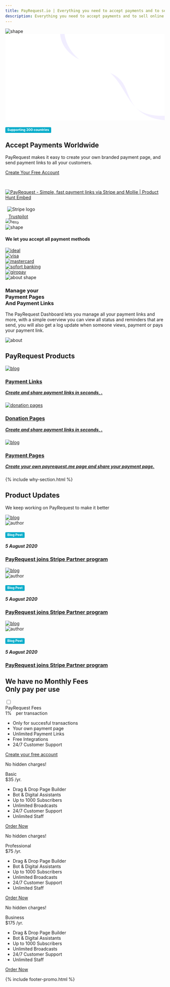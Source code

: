 ```yaml
---
title: PayRequest.io | Everything you need to accept payments and to sell online.
description: Everything you need to accept payments and to sell online.
---
```


<!-- Hero Section Start -->
<section class="hero-section">
<!-- Hero Shape Start -->
      
 <div class="hero-shape5">
        
<img src="https://payrequest.io/assets/logos/Icon%20white.png" alt="shape" style="max-width: 160px;">
         </div>
         <!-- Hero Shape End -->
          
<!-- Hero Bg Start -->
<div class="hero-bg">
<img src="assets/img/hero_shape.png" alt="hero shape" />
</div>
<!-- Hero Bg End -->
          
  <div class="container">
            <div class="row align-items-center">
             <div class="col-lg-6 col-md-6">
<div class="hero-left">
                     <br />
<span class="label label-primary" style="
    display: inline;
    padding: .2em .6em .3em;
    font-size: 75%;
    font-weight: 700;
    line-height: 1;
    background-color: #03acca;
    color: white;
    text-align: center;
    white-space: nowrap;
    vertical-align: baseline;
    border-radius: .25em;
">Supporting 200 countries</span>

<h2> Accept Payments
<span class="underline">Worldwide</span>
</h2>


<p>PayRequest makes it easy to create your own branded payment page, and send payment links to all your customers.

</p>

<a href="https://dashboard.payrequest.io/dashboard" class="theme-btn mt-4"> Create Your Free Account<span class="fa fa-chevron-right"></span></a>
</div>



<div class="mt-3" style="/* margin-bottom: 150px; */">
<br> 


<a href="https://www.producthunt.com/posts/payrequest?utm_source=badge-featured&utm_medium=badge&utm_souce=badge-payrequest" target="_blank"><img src="https://api.producthunt.com/widgets/embed-image/v1/featured.svg?post_id=176421&theme=dark" alt="PayRequest - Simple, fast payment links via Stripe and Mollie | Product Hunt Embed" style="width: 250px; height: 54px;" width="250px" height="54px" /></a>

<img alt="Stripe logo" src="https://payrequest.io/assets/img/stripe-partner-badges/L_Color_Solid.svg" style="height: 63px;padding: 6px;">

<!-- TrustBox script -->
<script type="text/javascript" src="//widget.trustpilot.com/bootstrap/v5/tp.widget.bootstrap.min.js" async></script>
<!-- End TrustBox script -->

<!-- TrustBox widget - Micro Review Count -->
<div style="margin-left:10px;" class="trustpilot-widget" data-locale="en-US" data-template-id="5419b6a8b0d04a076446a9ad" data-businessunit-id="5f47f39cf225070001b40cfa" data-style-height="24px" data-style-width="250px" data-theme="light">
  <a href="https://www.trustpilot.com/review/payrequest.io" target="_blank" rel="noopener">Trustpilot</a>
</div>
<!-- End TrustBox widget -->









 </div>
 </div>

 <div class="col-lg-6 col-md-6">
                  <div class="hero-right">
                   <img src="https://i.imgur.com/R49kRK1.png" alt="hero" style="
    transform: perspective(1000px) rotateY(-13deg) rotateX(5deg) rotateZ(7deg) scaleY(0.9) scaleX(0.95) translateX(-3%) translateY(-3%);
">
                     <div class="hero-dot-shape">
                 <img src="http://themescare.com/demos/robofume-view/assets/img/hero-dot-shape.png" alt="shape">
                     </div>
                  </div>
               </div>
            </div>
         </div>
      </section>
 <!-- Hero Section End -->
       
 <!-- Companies Section Start -->
 <section class="companies-section section_b_70 wow fadeInUp" data-wow-duration="1s" data-wow-delay="0.2s">
         <div class="container">
            <div class="row align-items-center">
               <div class="col-lg-6">
                  <div class="companies-left">
                     <h4>We let you accept all payment methods</h4>
                  </div>
               </div>
               <div class="col-lg-6">
                  <div class="companies-slider owl-carousel">
                     <div class="single-com-slider">
                        <a href="#"><img src="https://payrequest.io/assets/img/payment-icons/ideal@2x.png" alt="ideal" /></a>
                     </div>
                     <div class="single-com-slider">
                        <a href="#"><img src="https://payrequest.io/assets/img/payment-icons/visa@2x.png" alt="visa" /></a>
                     </div>
                     <div class="single-com-slider">
                        <a href="#"><img src="https://payrequest.io/assets/img/payment-icons/mastercard@2x.png" alt="mastercard" /></a>
                     </div>
                     <div class="single-com-slider">
                        <a href="#"><img src="https://payrequest.io/assets/img/payment-icons/sofort@2x.png" alt="sofort banking" /></a>
                     </div>

  <div class="single-com-slider">
                        <a href="#"><img src="https://payrequest.io/assets/img/payment-icons/giropay@2x.png" alt="giropay" /></a>
                     </div>


 </div>
               </div>
            </div>
         </div>
      </section>
 <!-- Companies Section End -->
       


<section class="about-section">
 <!-- Top Shape Start -->
         <div class="about-top-shape">
            <img src="http://themescare.com/demos/robofume-view/assets/img/about-shape.png" alt="about shape">
         </div>
 <!-- Top Shape End -->
  <!-- Bottom Shape Start -->

  <!-- Bottom Shape End -->
  <!-- About Top Start -->
<div class="about-top section_100">
            <div class="container">
             <div class="row align-items-center">
                  <div class="col-lg-6">
                     <div class="about-left wow fadeInLeft" data-wow-duration="1s" data-wow-delay="0.2s" style="visibility: visible; animation-duration: 1s; animation-delay: 0.2s; animation-name: fadeInLeft;">
                        <h3>Manage your<br> Payment Pages<br>And Payment Links</h3>
                        <p>The PayRequest Dashboard lets you manage all your payment links and more, with a simple overview you can view all status and reminders that are send, you will also get a log update when someone views, payment or pays your payment link.

</p>
                     </div>
                  </div>
                  <div class="col-lg-6">
                     <div class="about-right wow fadeInRight" data-wow-duration="1s" data-wow-delay="0.3s" style="visibility: visible; animation-duration: 1s; animation-delay: 0.3s; animation-name: fadeInRight;">
                        <img src="https://payrequest.io/assets/img/banners/dashboard.png" alt="about">
                     </div>
                  </div>
               </div>
            </div>
         </div>
         <!-- About Top End -->
          
  <!-- About Bottom Start -->
 <!-- About Bottom End -->
 </section>



<section class="blog-section section_50">
         <div class="container">
            <div class="row align-items-center">
               <div class="col-lg-12 col-md-12">
                  <div class="section-title wow fadeInLeft" data-wow-duration="1s" data-wow-delay="0.3s" style="visibility: visible; animation-duration: 1s; animation-delay: 0.3s; animation-name: fadeInLeft;">
                     <h2><span>PayRequest</span> Products</h2>
                  </div>
               </div>
               
 </div>
 <div class="row">


  <!-- Payment Links block Start -->
<div class="col-lg-4 col-md-6">
                  <div class="blog-item wow fadeInLeft" data-wow-duration="1s" data-wow-delay="0.3s" style="visibility: visible; animation-duration: 1s; animation-delay: 0.3s; animation-name: fadeInLeft;">
                     <div class="blog-image">
                        <a href="#">
                        <img src="https://i.imgur.com/01Dd1Dh.png" alt="blog">
                        </a>
                     </div>
  <div class="blog-desc">
                        
<div class="blog-text">
<a href="/payment-links"><h3> <i class="fa fa-link" style="color: #25b7c7;"></i>Payment Links</h3>
<h5 style="margin-top: 10px;"> Create and share payment links in seconds, .
 </h5></a>
                        </div>
                     </div>
                  </div>
</div>
  <!-- Payment Links block End -->


<div class="col-lg-4 col-md-6">
 <div class="blog-item wow fadeInLeft" data-wow-duration="1s" data-wow-delay="0.3s" style="visibility: visible; animation-duration: 1s; animation-delay: 0.3s; animation-name: fadeInLeft;">
                     <div class="blog-image">
                        <a href="/donation-pages">
                        <img src="https://i.imgur.com/nh9CnvP.png" alt="donation pages">
                        </a>
                     </div>
 <div class="blog-desc">
                        
<div class="blog-text">
                           <a href="/donation-pages">
                              <h3> 
    <i class="fa fa-link" style="color: #25b7c7;"></i> Donation Pages</h3>

<h5 style="
    margin-top: 10px;
"> Create and share payment links in seconds, .

 </h5>
                           </a>
                        </div>
                     </div>
                  </div>
               </div>
               <div class="col-lg-4 col-md-6">
                  <div class="blog-item wow fadeInLeft" data-wow-duration="1s" data-wow-delay="0.3s" style="visibility: visible; animation-duration: 1s; animation-delay: 0.3s; animation-name: fadeInLeft;">
                     <div class="blog-image">
                        <a href="/payment-pages">
                        <img src="https://i.imgur.com/wTSUMCp.png" alt="blog">
                        </a>
                     </div>
 <div class="blog-desc">
     <div class="blog-text">
                           <a href="/payment-pages">
                              <h3> 
    <i class="fa fa-shopping-cart" style="color: #25b7c7;"></i>
 Payment Pages</h3>

<h5 style="
    margin-top: 10px;
">Create your own payrequest.me page and share your payment page.</h5>
                           </a>
                        </div>
                     </div>
                  </div>
               </div>
            </div>
         </div>
      </section>


{% include why-section.html %}
       
 <!-- Blog Section Start -->
<section class="blog-section section_100">
         <div class="container">
            <div class="row align-items-center">
               <div class="col-lg-5 col-md-12">
                  <div class="section-title wow fadeInLeft" data-wow-duration="1s" data-wow-delay="0.3s" style="visibility: visible; animation-duration: 1s; animation-delay: 0.3s; animation-name: fadeInLeft;">
                     <h2><span>Product</span> Updates</h2>
                  </div>
               </div>
               <div class="col-lg-7 col-md-12">
                  <div class="section-para wow fadeInRight" data-wow-duration="1s" data-wow-delay="0.4s" style="visibility: visible; animation-duration: 1s; animation-delay: 0.4s; animation-name: fadeInRight;">
                     <p>We keep working on PayRequest to make it better</p>
                  </div>
               </div>
            </div>
            <div class="row">
               <div class="col-lg-4 col-md-6">
                  <div class="blog-item wow fadeInLeft" data-wow-duration="1s" data-wow-delay="0.3s" style="visibility: visible; animation-duration: 1s; animation-delay: 0.3s; animation-name: fadeInLeft;">
                     <div class="blog-image">
                        <a href="#">
                        <img src="https://miro.medium.com/max/1400/1*BwozgpQznVzJEgcyv503zA.png" alt="blog">
                        </a>
                     </div>
                     <div class="blog-desc">
                        <div class="meta-image">
                           <div class="author-round">
                              <img src="https://pbs.twimg.com/profile_images/1163820898475839488/3AfhxxDu_400x400.jpg" alt="author">
                           </div>
                           <div class="tags">
                              


<h4><span class="label label-primary" style="
    display: inline;
    padding: .2em .6em .3em;
    font-size: 75%;
    font-weight: 700;
    line-height: 1;
    background-color: #03acca;
    color: white;
    text-align: center;
    white-space: nowrap;
    vertical-align: baseline;
    border-radius: .25em;
">Blog Post</span>


</h4>
                              <h5>5 August 2020</h5>
                           </div>
                        </div>
                        <div class="blog-text">
                           <a href="#">
                              <h3>PayRequest joins Stripe Partner program</h3>
                           </a>
                        </div>
                     </div>
                  </div>
               </div>
               <div class="col-lg-4 col-md-6">
                  <div class="blog-item wow fadeInLeft" data-wow-duration="1s" data-wow-delay="0.4s" style="visibility: visible; animation-duration: 1s; animation-delay: 0.4s; animation-name: fadeInLeft;">
                     <div class="blog-image">
                        <a href="#">
                        <img src="https://miro.medium.com/max/1400/1*Cv8AL6jfm4dHS7tvfbFi0w.png" alt="blog">
                        </a>
                     </div>
                     <div class="blog-desc">
                        <div class="meta-image">
                           <div class="author-round">
                              <img src="https://pbs.twimg.com/profile_images/1163820898475839488/3AfhxxDu_400x400.jpg" alt="author">
                           </div>
                           <div class="tags">
                              


<h4><span class="label label-primary" style="
    display: inline;
    padding: .2em .6em .3em;
    font-size: 75%;
    font-weight: 700;
    line-height: 1;
    background-color: #03acca;
    color: white;
    text-align: center;
    white-space: nowrap;
    vertical-align: baseline;
    border-radius: .25em;
">Blog Post</span>


</h4>
                              <h5>5 August 2020</h5>
                           </div>
                        </div>
                        <div class="blog-text">
                           <a href="#">
                              <h3>PayRequest joins Stripe Partner program</h3>
                           </a>
                        </div>
                     </div>
                  </div>
               </div>
               <div class="col-lg-4 col-md-6">
                  <div class="blog-item wow fadeInLeft" data-wow-duration="1s" data-wow-delay="0.5s" style="visibility: visible; animation-duration: 1s; animation-delay: 0.5s; animation-name: fadeInLeft;">
                     <div class="blog-image">
                        <a href="#">
                        <img src="https://ph-files.imgix.net/6d83fd11-c994-4ec4-9ec5-c0fc66046051.png?auto=format&amp;auto=compress&amp;codec=mozjpeg&amp;cs=strip&amp;w=675.5555555555555&amp;h=380&amp;fit=max&amp;dpr=2" alt="blog">
                        </a>
                     </div>
                     <div class="blog-desc">
                        <div class="meta-image">
                           <div class="author-round">
                              <img src="https://pbs.twimg.com/profile_images/1163820898475839488/3AfhxxDu_400x400.jpg" alt="author">
                           </div>
                           <div class="tags">
                              


<h4><span class="label label-primary" style="
    display: inline;
    padding: .2em .6em .3em;
    font-size: 75%;
    font-weight: 700;
    line-height: 1;
    background-color: #03acca;
    color: white;
    text-align: center;
    white-space: nowrap;
    vertical-align: baseline;
    border-radius: .25em;
">Blog Post</span>


</h4>
                              <h5>5 August 2020</h5>
                           </div>
                        </div>
                        <div class="blog-text">
                           <a href="#">
                              <h3>PayRequest joins Stripe Partner program</h3>
                           </a>
                        </div>
                     </div>
                  </div>
               </div>
            </div>
         </div>
      </section>
 <!-- Blog Section End -->

 <!-- Pricing Section Start -->
<section class="pricing-section section_100">
         <div class="container">
            <div class="row">
               <div class="col-lg-12">
                  <div class="section-title wow fadeInUp" data-wow-duration="1s" data-wow-delay="0.3s" style="visibility: visible; animation-duration: 1s; animation-delay: 0.3s; animation-name: fadeInUp;">
                     <h2>We have no<span>  Monthly Fees</span><br> Only pay per use</h2>
                  </div>
                  <div class="check_toggle">
                     <input id="checkbox" type="checkbox" class="checkbox">
                     
 </div>
               </div>
            </div>
            <div class="row">
               <div class="col-lg-12">
                  <div class="priceShow">
                     <div class="row">
                        <div class="col-md-6 col-lg-4">
                           
 </div>
                        <div class="col-md-6 col-lg-4">
                           <div class="single-price-box active">
                              <div class="pricing-head">
                                 <div class="pricing-type"><span>PayRequest Fees</span></div>
                                 <div class="price"><span class="dollar-sign"></span> 1%<span class="per-time" style="
    margin-left: 10px;
">    per transaction</span></div>
                              </div>
                              <div class="pricing-body">
                                 <ul>
                                    <li>Only for succesful transactions</li>
                                    <li>Your own payment page</li>
                                    <li>Unlimited Payment Links</li>
                                    <li>Free Integrations</li>
                                    <li class="">24/7 Customer Support</li>
                                    
 </ul>
                                 <a href="#" class="theme-btn mt-4">Create your free account<span class="fa fa-chevron-right"></span></a>
                                 <p class="hidden-charge mt-3">No hidden charges!</p>
                              </div>
                           </div>
                        </div>
                        <div class="col-md-6 col-lg-4">
                           
  </div>
                     </div>
                  </div>
                  <div class="priceHide">
                     <div class="row">
                        <div class="col-md-6 col-lg-4">
                           <div class="single-price-box">
                              <div class="pricing-head">
                                 <div class="pricing-type"><span>Basic</span></div>
                                 <div class="price"><span class="dollar-sign">$</span>35 <span class="per-time">/yr.</span></div>
                              </div>
                              <div class="pricing-body">
                                 <ul>
                                    <li>Drag &amp; Drop Page Builder</li>
                                    <li>Bot &amp; Digital Assistants</li>
                                    <li>Up to 1000 Subscribers</li>
                                    <li class="off-price">Unlimited Broadcasts</li>
                                    <li class="off-price">24/7 Customer Support</li>
                                    <li class="off-price">Unlimited Staff</li>
                                 </ul>
                                 <a href="#" class="theme-btn mt-4">Order Now <span class="fa fa-chevron-right"></span></a>
                                 <p class="hidden-charge mt-3">No hidden charges!</p>
                              </div>
                           </div>
                        </div>
                        <div class="col-md-6 col-lg-4">
                           <div class="single-price-box active">
                              <div class="pricing-head">
                                 <div class="pricing-type"><span>Professional</span></div>
                                 <div class="price"><span class="dollar-sign">$</span>75 <span class="per-time">/yr.</span></div>
                              </div>
                              <div class="pricing-body">
                                 <ul>
                                    <li>Drag &amp; Drop Page Builder</li>
                                    <li>Bot &amp; Digital Assistants</li>
                                    <li>Up to 1000 Subscribers</li>
                                    <li>Unlimited Broadcasts</li>
                                    <li class="off-price">24/7 Customer Support</li>
                                    <li class="off-price">Unlimited Staff</li>
                                 </ul>
                                 <a href="#" class="theme-btn mt-4">Order Now <span class="fa fa-chevron-right"></span></a>
                                 <p class="hidden-charge mt-3">No hidden charges!</p>
                              </div>
                           </div>
                        </div>
                        <div class="col-md-6 col-lg-4">
                           <div class="single-price-box">
                              <div class="pricing-head">
                                 <div class="pricing-type"><span>Business</span></div>
                                 <div class="price"><span class="dollar-sign">$</span>175 <span class="per-time">/yr.</span></div>
                              </div>
                              <div class="pricing-body">
                                 <ul>
                                    <li>Drag &amp; Drop Page Builder</li>
                                    <li>Bot &amp; Digital Assistants</li>
                                    <li>Up to 1000 Subscribers</li>
                                    <li>Unlimited Broadcasts</li>
                                    <li>24/7 Customer Support</li>
                                    <li>Unlimited Staff</li>
                                 </ul>
                                 <a href="#" class="theme-btn mt-4">Order Now <span class="fa fa-chevron-right"></span></a>
                              </div>
                           </div>
                        </div>
                     </div>
                  </div>
               </div>
            </div>
         </div>
  </section>
<!-- Pricing Section End -->


{% include footer-promo.html %}